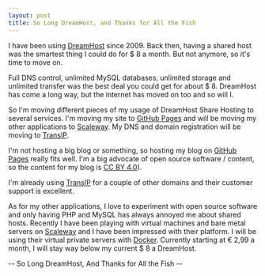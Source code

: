 ```yaml
---
layout: post
title: So Long DreamHost, and Thanks for All the Fish
---
```

I have been using [DreamHost](https://www.dreamhost.com) since 2009. Back then, having a shared host was the smartest thing I could do for $ 8 a month. But not anymore, so it's time to move on.

Full DNS control, unlimited MySQL databases, unlimited storage and unlimited transfer was the best deal you could get for about $ 8. DreamHost has come a long way, but the internet has moved on too and so will I.

So I'm moving different pieces of my usage of DreamHost Share Hosting to several services. I'm moving my site to [GitHub Pages](https://pages.github.com) and will be moving my other applications to [Scaleway](https://www.scaleway.com). My DNS and domain registration will be moving to [TransIP](https://www.transip.nl).

I'm not hosting a big blog or something, so hosting my blog on [GitHub Pages](https://pages.github.com) really fits well. I'm a big advocate of open source software / content, so the content for my blog is [CC BY 4.0](https://creativecommons.org/licenses/by/4.0/)).

I'm already using [TransIP](https://www.transip.nl) for a couple of other domains and their customer support is excellent.

As for my other applications, I love to experiment with open source software and only having PHP and MySQL has always annoyed me about shared hosts. Recently I have been playing with virtual machines and bare metal servers on [Scaleway](https://www.scaleway.com) and I have been impressed with their platform. I will be using their virtual private servers with [Docker](https://www.docker.com). Currently starting at € 2,99 a month, I will stay way below my current $ 8 a DreamHost.

-- So Long DreamHost, And Thanks for All the Fish --

